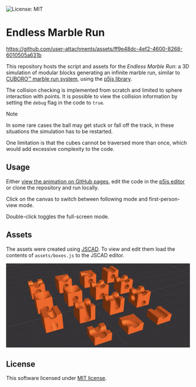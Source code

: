 ![License: MIT](https://img.shields.io/badge/License-MIT-yellow.svg)

# Endless Marble Run

https://github.com/user-attachments/assets/ff9e48dc-4ef2-4600-8268-6010505a631b

This repository hosts the script and assets for the *Endless Marble Run*: a 3D simulation of modular blocks generating an infinite marble run, similar to [CUBORO™ marble run system](https://cuboro.ch), using the [p5js library](https://p5js.org/).

The collision checking is implemented from scratch and limited to sphere interaction with points. It is possible to view the collision information by setting the `debug` flag in the code to `true`.

> [!Note]  
> In some rare cases the ball may get stuck or fall off the track, in these situations the simulation has to be restarted.

One limitation is that the cubes cannot be traversed more than once, which would add excessive complexity to the code.

## Usage

Either [view the animation on GitHub pages](https://nurgak.github.io/Endless-Marble-Run/), edit the code in the [p5js editor](https://editor.p5js.org/Nurgak/sketches/ouF7jUx_3) or clone the repository and run locally.

Click on the canvas to switch between following mode and first-person-view mode.

Double-click toggles the full-screen mode.

## Assets

The assets were created using [JSCAD](https://jscad.app/). To view and edit them load the contents of `assets/boxes.js` to the JSCAD editor.

![Box generator using JSCAD](assets/boxes_jscad.png)

## License

This software licensed under [MIT license](LICENSE).
